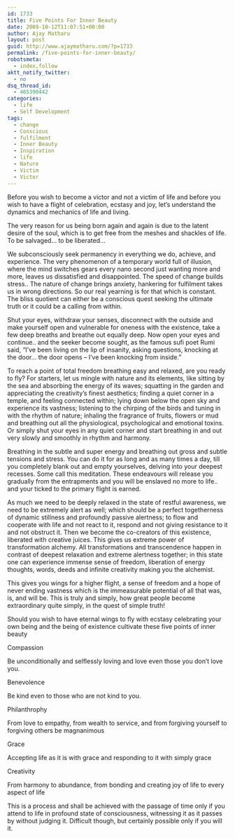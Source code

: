 ```yaml
---
id: 1733
title: Five Points For Inner Beauty
date: 2009-10-12T11:07:51+00:00
author: Ajay Matharu
layout: post
guid: http://www.ajaymatharu.com/?p=1733
permalink: /five-points-for-inner-beauty/
robotsmeta:
  - index,follow
aktt_notify_twitter:
  - no
dsq_thread_id:
  - 465390442
categories:
  - life
  - Self Development
tags:
  - change
  - Conscious
  - fulfilment
  - Inner Beauty
  - Inspiration
  - life
  - Nature
  - Victim
  - Victor
---
```

Before you wish to become a victor and not a victim of life and before you wish to have a flight of celebration, ecstasy and joy, let&#8217;s understand the dynamics and mechanics of life and living.

The very reason for us being born again and again is due to the latent desire of the soul, which is to get free from the meshes and shackles of life. To be salvaged&#8230; to be liberated&#8230;

We subconsciously seek permanency in everything we do, achieve, and experience. The very phenomenon of a temporary world full of illusion, where the mind switches gears every nano second just wanting more and more, leaves us dissatisfied and disappointed. The speed of change builds stress.. The nature of change brings anxiety, hankering for fulfilment takes us in wrong directions. So our real yearning is for that which is constant. The bliss quotient can either be a conscious quest seeking the ultimate truth or it could be a calling from within.

Shut your eyes, withdraw your senses, disconnect with the outside and make yourself open and vulnerable for oneness with the existence, take a few deep breaths and breathe out equally deep. Now open your eyes and continue.. and the seeker become sought, as the famous sufi poet Rumi said, &#8220;I&#8217;ve been living on the lip of insanity, asking questions, knocking at the door&#8230; the door opens &#8211; I&#8217;ve been knocking from inside.&#8221;

To reach a point of total freedom breathing easy and relaxed, are you ready to fly? For starters, let us mingle with nature and its elements, like sitting by the sea and absorbing the energy of its waves; squatting in the garden and appreciating the creativity&#8217;s finest aesthetics; finding a quiet corner in a temple, and feeling connected within; lying down below the open sky and experience its vastness; listening to the chirping of the birds and tuning in with the rhythm of nature; inhaling the fragrance of fruits, flowers or mud and breathing out all the physiological, psychological and emotional toxins. Or simply shut your eyes in any quiet corner and start breathing in and out very slowly and smoothly in rhythm and harmony.

Breathing in the subtle and super energy and breathing out gross and subtle tensions and stress. You can do it for as long and as many times a day, till you completely blank out and empty yourselves, delving into your deepest recesses. Some call this meditation. These endeavours will release you gradually from the entrapments and you will be enslaved no more to life.. and your ticked to the primary flight is earned.

As much we need to be deeply relaxed in the state of restful awareness, we need to be extremely alert as well; which should be a perfect togetherness of dynamic stillness and profoundly passive alertness; to flow and cooperate with life and not react to it, respond and not giving resistance to it and not obstruct it. Then we become the co-creators of this existence, liberated with creative juices. This gives us extreme power of transformation alchemy. All transformations and transcendence happen in contrast of deepest relaxation and extreme alertness together; in this state one can experience immense sense of freedom, liberation of energy thoughts, words, deeds and infinite creativity making you the alchemist.

This gives you wings for a higher flight, a sense of freedom and a hope of never ending vastness which is the immeasurable potential of all that was, is, and will be. This is truly and simply, how great people become extraordinary quite simply, in the quest of simple truth!

Should you wish to have eternal wings to fly with ecstasy celebrating your own being and the being of existence cultivate these five points of inner beauty

Compassion
  
Be unconditionally and selflessly loving and love even those you don&#8217;t love you.

Benevolence
  
Be kind even to those who are not kind to you.

Philanthrophy
  
From love to empathy, from wealth to service, and from forgiving yourself to forgiving others be magnanimous

Grace
  
Accepting life as it is with grace and responding to it with simply grace

Creativity
  
From harmony to abundance, from bonding and creating joy of life to every aspect of life

This is a process and shall be achieved with the passage of time only if you attend to life in profound state of consciousness, witnessing it as it passes by without judging it. Difficult though, but certainly possible only if you will it.